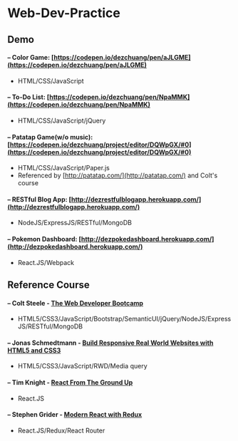 # Web-Dev-Practice


## Demo

#### – Color Game: [https://codepen.io/dezchuang/pen/aJLGME](https://codepen.io/dezchuang/pen/aJLGME)
* HTML/CSS/JavaScript

#### – To-Do List: [https://codepen.io/dezchuang/pen/NpaMMK](https://codepen.io/dezchuang/pen/NpaMMK)
* HTML/CSS/JavaScript/jQuery

#### – Patatap Game(w/o music): [https://codepen.io/dezchuang/project/editor/DQWpGX/#0](https://codepen.io/dezchuang/project/editor/DQWpGX/#0)
* HTML/CSS/JavaScript/Paper.js
* Referenced by [http://patatap.com/](http://patatap.com/) and Colt's course

#### – RESTful Blog App: [http://dezrestfulblogapp.herokuapp.com/](http://dezrestfulblogapp.herokuapp.com/)
* NodeJS/ExpressJS/RESTful/MongoDB

#### – Pokemon Dashboard: [http://dezpokedashboard.herokuapp.com/](http://dezpokedashboard.herokuapp.com/)
* React.JS/Webpack

## Reference Course
#### – Colt Steele - [The Web Developer Bootcamp](http://www.udemy.com/the-web-developer-bootcamp)
* HTML5/CSS3/JavaScript/Bootstrap/SemanticUI/jQuery/NodeJS/ExpressJS/RESTful/MongoDB

#### – Jonas Schmedtmann - [Build Responsive Real World Websites with HTML5 and CSS3](http://www.udemy.com/design-and-develop-a-killer-website-with-html5-and-css3)
* HTML5/CSS3/JavaScript/RWD/Media query

#### – Tim Knight - [React From The Ground Up](http://www.udemy.com/reactjs-from-the-ground-up)
* React.JS

#### – Stephen Grider - [Modern React with Redux](https://www.udemy.com/react-redux/)
* React.JS/Redux/React Router
